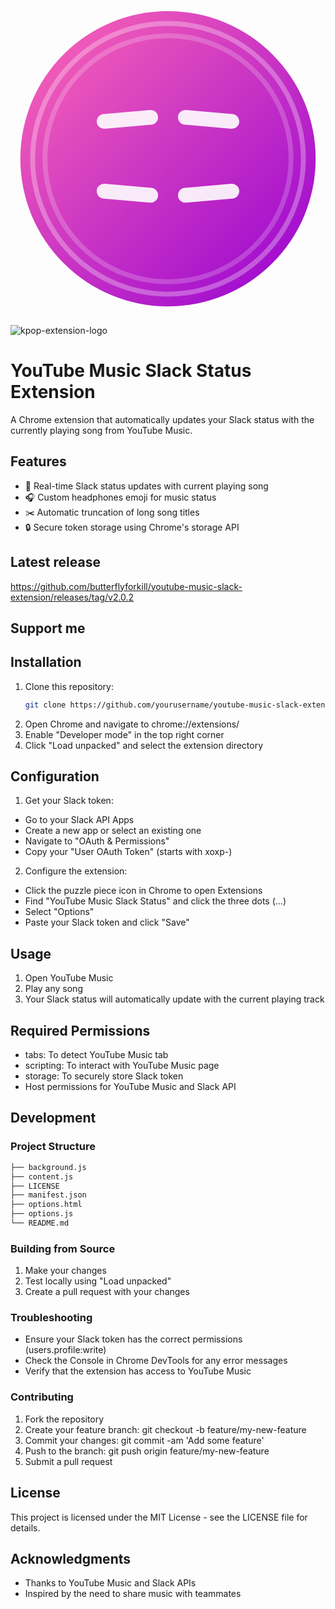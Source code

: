 <svg xmlns="http://www.w3.org/2000/svg" viewBox="0 0 128 128">
  <!-- Gradient definitions -->
  <defs>
    <linearGradient id="bgGradient" x1="0%" y1="0%" x2="100%" y2="100%">
      <stop offset="0%" style="stop-color:#FF69B4"/>
      <stop offset="100%" style="stop-color:#9400D3"/>
    </linearGradient>
    <linearGradient id="noteGradient" x1="0%" y1="0%" x2="100%" y2="100%">
      <stop offset="0%" style="stop-color:#00FFFF"/>
      <stop offset="100%" style="stop-color:#FF1493"/>
    </linearGradient>
  </defs>

  <!-- Background with glow effect -->
  <circle cx="64" cy="64" r="60" fill="url(#bgGradient)"/>
  
  <!-- Decorative elements -->
  <circle cx="64" cy="64" r="55" fill="none" stroke="#FFFFFF" stroke-width="2" opacity="0.3"/>
  <circle cx="64" cy="64" r="50" fill="none" stroke="#FFFFFF" stroke-width="2" opacity="0.2"/>
  
  <!-- Stylized Slack hash -->
  <g fill="#FFFFFF" opacity="0.9">
    <rect x="35" y="45" width="25" height="6" rx="3" transform="rotate(-5, 47.5, 48)"/>
    <rect x="68" y="45" width="25" height="6" rx="3" transform="rotate(5, 80.5, 48)"/>
    <rect x="35" y="75" width="25" height="6" rx="3" transform="rotate(5, 47.5, 78)"/>
    <rect x="68" y="75" width="25" height="6" rx="3" transform="rotate(-5, 80.5, 78)"/>
  </g>

  <!-- Stylized music note with gradient -->
  <path d="M60 30v35.5c-1.5-0.8-3.2-1.3-5-1.3-5.5 0-10 4.5-10 10s4.5 10 10 10 10-4.5 10-10V40h10" 
        fill="none" 
        stroke="url(#noteGradient)" 
        stroke-width="6" 
        stroke-linecap="round"
        stroke-linejoin="round"/>
  
  <!-- Sparkle elements -->
  <g fill="#FFFFFF">
    <circle cx="90" cy="30" r="2"/>
    <circle cx="95" cy="35" r="1"/>
    <circle cx="30" cy="90" r="2"/>
    <circle cx="35" cy="95" r="1"/>
    <circle cx="85" cy="85" r="2"/>
  </g>
</svg>

![kpop-extension-logo](https://github.com/user-attachments/assets/c632f457-09ca-41ac-9bf3-f2973e958147)

# YouTube Music Slack Status Extension

A Chrome extension that automatically updates your Slack status with the currently playing song from YouTube Music.

## Features

- 🎵 Real-time Slack status updates with current playing song
- 🎧 Custom headphones emoji for music status
- ✂️ Automatic truncation of long song titles
- 🔒 Secure token storage using Chrome's storage API

## Latest release
https://github.com/butterflyforkill/youtube-music-slack-extension/releases/tag/v2.0.2

## Support me 
<script type='text/javascript' src='https://storage.ko-fi.com/cdn/widget/Widget_2.js'></script><script type='text/javascript'>kofiwidget2.init('Support me on Ko-fi', '#c670cf', 'D1D013F05');kofiwidget2.draw();</script> 

## Installation

1. Clone this repository:
    ```bash
    git clone https://github.com/yourusername/youtube-music-slack-extension.git
    ```
2. Open Chrome and navigate to chrome://extensions/
3. Enable "Developer mode" in the top right corner
4. Click "Load unpacked" and select the extension directory

## Configuration

1. Get your Slack token:

- Go to your Slack API Apps
- Create a new app or select an existing one
- Navigate to "OAuth & Permissions"
- Copy your "User OAuth Token" (starts with xoxp-)


2. Configure the extension:

- Click the puzzle piece icon in Chrome to open Extensions
- Find "YouTube Music Slack Status" and click the three dots (...)
- Select "Options"
- Paste your Slack token and click "Save"

## Usage

1. Open YouTube Music
2. Play any song
3. Your Slack status will automatically update with the current playing track

## Required Permissions

- tabs: To detect YouTube Music tab
- scripting: To interact with YouTube Music page
- storage: To securely store Slack token
- Host permissions for YouTube Music and Slack API

## Development

### Project Structure

```bash
├── background.js
├── content.js
├── LICENSE
├── manifest.json
├── options.html
├── options.js
└── README.md
```

### Building from Source

1. Make your changes
2. Test locally using "Load unpacked"
3. Create a pull request with your changes

### Troubleshooting

- Ensure your Slack token has the correct permissions (users.profile:write)
- Check the Console in Chrome DevTools for any error messages
- Verify that the extension has access to YouTube Music

### Contributing

1. Fork the repository
2. Create your feature branch: git checkout -b feature/my-new-feature
3. Commit your changes: git commit -am 'Add some feature'
4. Push to the branch: git push origin feature/my-new-feature
5. Submit a pull request

## License
This project is licensed under the MIT License - see the LICENSE file for details.

## Acknowledgments

- Thanks to YouTube Music and Slack APIs
- Inspired by the need to share music with teammates
